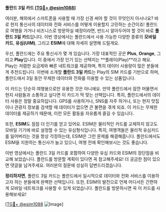 **폴란드 3일 카드 [[TG💪+ @esim1088](https://t.me/s/esim1088)]**

여러분, 해외에서 스마트폰을 사용할 때 가장 신경 써야 할 것이 무엇인지 아시나요? 바로 현지 통신사의 데이터와 전화 서비스를 어떻게 이용할지 고민하는 순간이죠! 폴란드로 여행을 가거나 비즈니스로 방문하실 예정이라면, 반드시 알아두어야 할 것이 바로 **폴란드 3일 카드**입니다. 이번 영상에서는 폴란드에서 사용 가능한 다양한 종류의 **모바일 카드**, **유심(UIM)**, 그리고 **ESIM**에 대해 자세히 설명해 드릴게요.

우선, 폴란드에는 주요 통신사가 몇 개 있습니다. 가장 대표적인 곳은 **Plus**, **Orange**, 그리고 **Play**입니다. 이 중에서 가장 인기 있는 선택지는 **플레이(Play)**라고 해요. Play는 저렴한 요금제와 빠른 네트워크를 제공하며, 특히 데이터 사용량이 많은 분들에게 추천드립니다. 이번에 소개할 **폴란드 3일 카드**는 Play의 SIM 카드를 기반으로 하며, 폴란드에서 3일 동안 무제한 데이터와 전화를 이용할 수 있는 상품입니다.

이 카드는 단순히 여행용으로만 유용한 것은 아니에요. 만약 폴란드에서 잠깐 머물면서 현지 사람들과 소통하고 싶다면 이 카드가 딱 맞는 선택입니다. 특히, 폴란드에서의 데이터 사용은 정말 중요하답니다. GPS를 사용하거나, SNS를 자주 하거나, 또는 현지 맛집이나 관광지 정보를 검색할 때 데이터가 없으면 큰 불편을 겪게 되죠. 이 카드는 무제한 데이터를 제공하기 때문에, 이런 모든 활동을 자유롭게 즐길 수 있습니다.

또한, **ESIM**도 점점 더 인기를 얻고 있어요. ESIM은 물리적인 카드를 교체하지 않고도 모바일 기기에 바로 설정할 수 있는 유심형식입니다. 특히, 여행객들은 물리적 유심카드를 잃어버리는 것을 항상 걱정하는데, ESIM은 그런 문제를 해결해줍니다. 폴란드에서도 ESIM을 지원하는 통신사가 늘고 있으니, 여행 전에 확인해보시는 것도 좋습니다.

이번 영상에서는 폴란드 3일 카드를 포함하여 다양한 유심 카드와 ESIM의 장단점을 비교해 보았습니다. 폴란드를 방문할 계획이 있다면 꼭 참고해주세요! 더 궁금한 점이 있으면 댓글을 남겨주세요. 여러분의 질문에 성실히 답변드리겠습니다.

**정리하자면**, 폴란드 3일 카드는 폴란드에서 일시적으로 데이터와 전화 서비스를 이용하고자 하는 분들에게 완벽한 선택입니다. 또한, ESIM의 발전으로 언제 어디서든 간편하게 모바일 네트워크를 사용할 수 있게 되었습니다. 폴란드를 방문하시면 꼭 이 카드를 사용해보세요!

[[TG💪+ @esim1088](https://t.me/s/esim1088) ![Image](https://i.postimg.cc/Y0z9fWf4/image.png)]